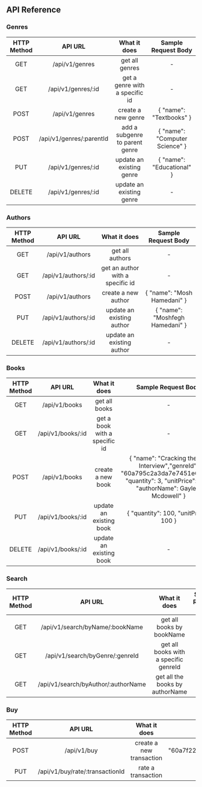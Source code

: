 ## API Reference

### Genres

|HTTP Method| API URL | What it does | Sample Request Body |
|:---------:|:-------:|:------------:|:-----------:|
|GET   |  /api/v1/genres     | get all genres | - |
|GET   |  /api/v1/genres/:id | get a genre with a specific id | - |
|POST  |  /api/v1/genres     | create a new genre | { "name": "Textbooks" } |
|POST  |  /api/v1/genres/:parentId     | add a subgenre to parent genre | { "name": "Computer Science" } |
|PUT   |  /api/v1/genres/:id | update an existing genre | { "name": "Educational" } |
|DELETE|  /api/v1/genres/:id | update an existing genre | - |

### Authors

|HTTP Method| API URL | What it does | Sample Request Body |
|:---------:|:-------:|:------------:|:-----------:|
|GET   |  /api/v1/authors     | get all authors | - |
|GET   |  /api/v1/authors/:id | get an author with a specific id | - |
|POST  |  /api/v1/authors     | create a new author | { "name": "Mosh Hamedani" } |
|PUT   |  /api/v1/authors/:id | update an existing author | { "name": "Moshfegh Hamedani" } |
|DELETE|  /api/v1/authors/:id | update an existing author | - |

### Books

|HTTP Method| API URL | What it does | Sample Request Body |
|:---------:|:-------:|:------------:|:-----------:|
|GET   |  /api/v1/books     | get all books | - |
|GET   |  /api/v1/books/:id | get a book with a specific id | - |
|POST  |  /api/v1/books     | create a new book | { "name": "Cracking the PM Interview","genreId": "60a795c2a3da7e7451e6fb5a", "quantity": 3, "unitPrice": 200, "authorName": Gayle L Mcdowell" } |
|PUT   |  /api/v1/books/:id | update an existing book | { "quantity": 100, "unitPrice": 100 } |
|DELETE|  /api/v1/books/:id | update an existing book | - |

### Search

|HTTP Method| API URL | What it does | Sample Request Body |
|:---------:|:-------:|:------------:|:-----------:|
|GET   |  /api/v1/search/byName/:bookName     | get all books by bookName | - |
|GET   |  /api/v1/search/byGenre/:genreId | get all books with a specific genreId | - |
|GET   |  /api/v1/search/byAuthor/:authorName | get all the books by authorName | - |

### Buy

|HTTP Method| API URL | What it does | Sample Request Body |
|:---------:|:-------:|:------------:|:-----------:|
|POST  |  /api/v1/buy     | create a new transaction | { "bookId": "60a7f22079308bcfd3d9bc12","quantity": 1, "unitPrice": 100 } |
|PUT   |  /api/v1/buy/rate/:transactionId | rate a transaction | { "transactionRating": 2 } |